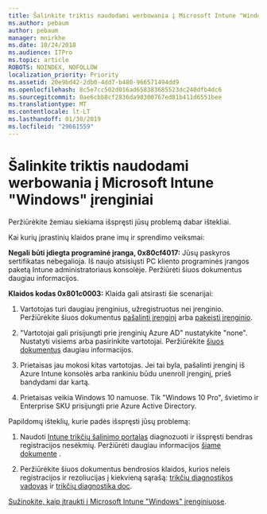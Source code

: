 ```yaml
---
title: Šalinkite triktis naudodami werbowania į Microsoft Intune "Windows" įrenginiai
ms.author: pebaum
author: pebaum
manager: mnirkhe
ms.date: 10/24/2018
ms.audience: ITPro
ms.topic: article
ROBOTS: NOINDEX, NOFOLLOW
localization_priority: Priority
ms.assetid: 20e9bd42-2db0-4dd7-b480-966571494dd9
ms.openlocfilehash: 8c5e7cc502d016ad658383685523dc240dfb4dc6
ms.sourcegitcommit: 0ae6cbb8cf2836da98300767ed81b411d6551bee
ms.translationtype: MT
ms.contentlocale: lt-LT
ms.lasthandoff: 01/30/2019
ms.locfileid: "29661559"
---
```

# <a name="troubleshoot-issues-with-enrolling-windows-devices-in-microsoft-intune"></a>Šalinkite triktis naudodami werbowania į Microsoft Intune "Windows" įrenginiai

Peržiūrėkite žemiau siekiama išspręsti jūsų problemą dabar ištekliai. 
  
Kai kurių įprastinių klaidos prane imų ir sprendimo veiksmai:
  
 **Negali būti įdiegta programinė įranga, 0x80cf4017:** Jūsų paskyros sertifikatas nebegalioja. Iš naujo atsisiųsti PC kliento programinės įrangos paketą Intune administratoriaus konsolėje. Peržiūrėti šiuos dokumentus daugiau informacijos. 
  
 **Klaidos kodas 0x801c0003:** Klaida gali atsirasti šie scenarijai: 
  
1. Vartotojas turi daugiau įrenginius, užregistruotus nei įrenginio. Peržiūrėkite šiuos dokumentus [pašalinti įrenginį](https://docs.microsoft.com/intune/devices-wipe) arba [pakeisti įrenginio](https://docs.microsoft.com/intune/enrollment-restrictions-set#set-device-limit-restrictions).
    
2. "Vartotojai gali prisijungti prie įrenginių Azure AD" nustatykite "none". Nustatyti visiems arba pasirinkite vartotojai. Peržiūrėkite [šiuos dokumentus](https://docs.microsoft.com/azure/active-directory/device-management-azure-portal#configure-device-settings) daugiau informacijos. 
    
3. Prietaisas jau mokosi kitas vartotojas. Jei tai byla, pašalinti įrenginį iš Azure Intune konsolės arba rankiniu būdu unenroll įrenginį, prieš bandydami dar kartą.
    
4. Prietaisas veikia Windows 10 namuose. Tik "Windows 10 Pro", švietimo ir Enterprise SKU prisijungti prie Azure Active Directory.
    
Papildomų išteklių, kurie padės išspręsti jūsų problemą:
  
1. Naudoti [Intune trikčių šalinimo portalas](https://devicemanagement.microsoft.com/#blade/Microsoft_Intune_DeviceSettings/TroubleshootBlade) diagnozuoti ir išspręsti bendras registracijos nesėkmių. Peržiūrėti daugiau informacijos [šiame dokumente](https://docs.microsoft.com/intune/help-desk-operators) . 
    
2. Peržiūrėkite šiuos dokumentus bendrosios klaidos, kurios neleis registracijos ir rezoliucijas į kiekvieną sąrašą: [trikčių diagnostikos vadovas](https://support.microsoft.com/help/4089533/troubleshooting-windows-device-enrollment-problems-in-microsoft-intune) ir [trikčių diagnostika doc](https://docs.microsoft.com/intune-classic/troubleshoot/troubleshoot-device-enrollment-in-intune).
    
[Sužinokite, kaip įtraukti į Microsoft Intune "Windows" įrenginiuose](https://docs.microsoft.com/intune/windows-enroll).
  

